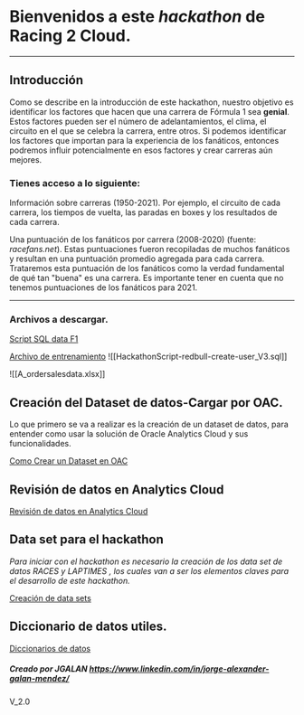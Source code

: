 # Bienvenidos a este *hackathon* de Racing 2 Cloud.

---

## Introducción

Como se describe en la introducción de este hackathon, nuestro objetivo es identificar los factores que hacen que una carrera de Fórmula 1 sea **genial**. Estos factores pueden ser el número de adelantamientos, el clima, el circuito en el que se celebra la carrera, entre otros. Si podemos identificar los factores que importan para la experiencia de los fanáticos, entonces podremos influir potencialmente en esos factores y crear carreras aún mejores.

### Tienes acceso a lo siguiente:

Información sobre carreras (1950-2021). Por ejemplo, el circuito de cada carrera, los tiempos de vuelta, las paradas en boxes y los resultados de cada carrera.

Una puntuación de los fanáticos por carrera (2008-2020) (fuente: _racefans.net_). Estas puntuaciones fueron recopiladas de muchos fanáticos y resultan en una puntuación promedio agregada para cada carrera. Trataremos esta puntuación de los fanáticos como la verdad fundamental de qué tan "buena" es una carrera. Es importante tener en cuenta que no tenemos puntuaciones de los fanáticos para 2021.

---

### Archivos a descargar.


[Script SQL data F1](opt/HackathonScript-redbull-create-user_V3.sql)

[Archivo de entrenamiento](opt/A_ordersalesdata.xlsx)
![[HackathonScript-redbull-create-user_V3.sql]]

![[A_ordersalesdata.xlsx]]
## Creación del Dataset de datos-Cargar por OAC.

Lo que primero se va a realizar es la creación de un dataset de datos, para entender como usar la solución de Oracle Analytics Cloud y sus funcionalidades.

[Como Crear un Dataset en OAC](Crear_Dataset_Excel.md)


## Revisión de datos en Analytics Cloud

[Revisión de datos en Analytics Cloud](AnalisisDatos.md)

## Data set para el hackathon

_Para iniciar con el hackathon es necesario la creación de los data set de datos RACES y LAPTIMES , los cuales van a ser los elementos claves para el desarrollo de este hackathon._


[Creación de data sets](Hackathon_datasets.md)


## Diccionario de datos utiles.


[Diccionarios de datos ](Diccionarios.md)




##### Creado por JGALAN https://www.linkedin.com/in/jorge-alexander-galan-mendez/
V_2.0